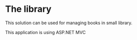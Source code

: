 # The library

This solution can be used for managing books in small library.

This application is using ASP.NET MVC


